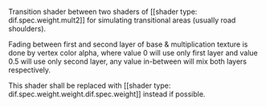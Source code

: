 Transition shader between two shaders of [[shader type: dif.spec.weight.mult2]] for simulating transitional areas (usually road shoulders).

Fading between first and second layer of base & multiplication texture is done by vertex color alpha, where value 0 will use only first layer and value 0.5 will use only second layer, any value in-between will mix both layers respectively.

This shader shall be replaced with [[shader type: dif.spec.weight.weight.dif.spec.weight]] instead if possible.
